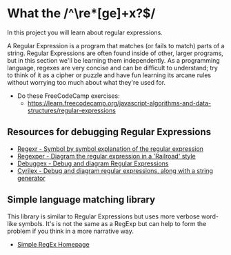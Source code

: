 # What the /^\re*[ge]+x?$/

In this project you will learn about regular expressions.

A Regular Expression is a program that matches (or fails to match) parts of a string. Regular Expressions are often found inside of other, larger programs, but in this section we'll be learning them independently. As a programming language, regexes are very concise and can be difficult to understand; try to think of it as a cipher or puzzle and have fun learning its arcane rules without worrying too much about what they're used for.

* Do these FreeCodeCamp exercises:
    - https://learn.freecodecamp.org/javascript-algorithms-and-data-structures/regular-expressions

## Resources for debugging Regular Expressions

- [Regexr - Symbol by symbol explanation of the regular expression](https://regexr.com/ "Symbol by symbol explanation of the regular expression")
- [Regexper - Diagram the regular expression in a 'Railroad' style](https://regexper.com "Diagram the regular expression in 'railroad' style")
- [Debuggex - Debug and diagram Regular Expressions](https://www.debuggex.com/ "Debug and diagram Regular Expressions")
- [Cyrilex - Debug and diagram regular expressions, along with a string generator](https://extendsclass.com/regex-tester.html "Debug and diagram regular expressions, along with a string generator")

## Simple language matching library

This library is similar to Regular Expressions but uses more verbose word-like symbols. It's is not the same as a RegExp but can help to form the problem if you think in a more narrative way.

- [Simple RegEx Homepage ](https://simple-regex.com/ "Simple RegEx Homepage")
